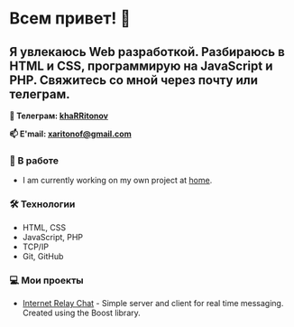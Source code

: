 # Всем привет! 👋
## Я увлекаюсь Web разработкой. Разбираюсь в HTML и CSS, программирую на JavaScript и PHP. Свяжитесь со мной через почту или телеграм.
<!--<p align='center'>
   <a href="https://github-readme-stats.vercel.app/api?username=khaRRitonov&show_icons=true&count_private=true">
       <img height=150 src="https://github-readme-stats.vercel.app/api?username=khaRRitonov&show_icons=true&count_private=true"/></a>
   <a href="https://github.com/khaRRitonov/github-readme-stats">
       <img height=150 src="https://github-readme-stats.vercel.app/api/top-langs/?username=khaRRitonov&layout=compact"/></a>
</p>-->
<div border='1px'>
<p align='left'> <b>📱 Телеграм: <a href="https://t.me/khaRRitonov" target="_blank">khaRRitonov
       <!--<img src="https://github.com/khaRRitonov/khaRRitonov/blob/main/icons8-telegram-app-100.png"/>-->
   </a></b></p>
<p align='left'><b> 📫 E'mail: <a href='mailto:xaritonof@gmail.com'>xaritonof@gmail.com</a></b>
</p>
</div>

### 🔩 В работе
*   I am currently working on my own project at [home](https://github.com/khaRRitonov).

### 🛠 Технологии 
*   HTML, CSS
*   JavaScript, PHP
*   TCP/IP
*   Git, GitHub

### 💻 Мои проекты 

*   [Internet Relay Chat](https://github.com/khaRRitonov/Internet_Relay_Chat) - Simple server and client for real time messaging. Created using the Boost library.
<!--
**khaRRitonov/khaRRitonov** is a ✨ _special_ ✨ repository because its `README.md` (this file) appears on your GitHub profile.

Here are some ideas to get you started:

- 🔭 I’m currently working on ...
- 🌱 I’m currently learning ...
- 👯 I’m looking to collaborate on ...
- 🤔 I’m looking for help with ...
- 💬 Ask me about ...
- 📫 How to reach me: ...
- 😄 Pronouns: ...
- ⚡ Fun fact: ...
-->
